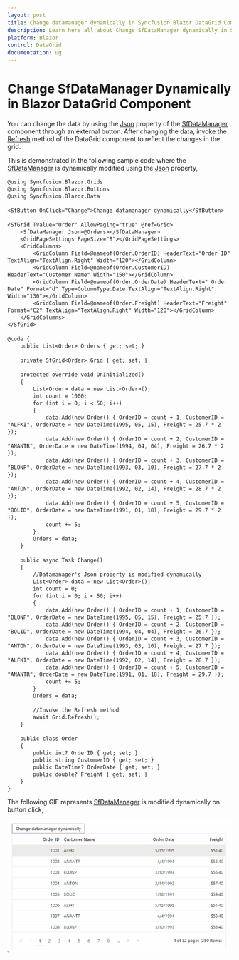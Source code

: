 ```yaml
---
layout: post
title: Change datamanager dynamically in Syncfusion Blazor DataGrid Component
description: Learn here all about Change SfDataManager dynamically in Syncfusion Blazor DataGrid component and more.
platform: Blazor
control: DataGrid
documentation: ug
---
```


# Change SfDataManager Dynamically in Blazor DataGrid Component

You can change the data by using the [Json](https://help.syncfusion.com/cr/blazor/Syncfusion.Blazor.DataManager.html#Syncfusion_Blazor_DataManager_Json) property of the [SfDataManager](https://help.syncfusion.com/cr/blazor/Syncfusion.Blazor.Data.SfDataManager.html) component through an external button. After changing the data, invoke the [Refresh](https://help.syncfusion.com/cr/blazor/Syncfusion.Blazor.Grids.SfGrid-1.html#Syncfusion_Blazor_Grids_SfGrid_1_Refresh) method of the DataGrid component to reflect the changes in the grid.

This is demonstrated in the following sample code where the [SfDataManager](https://help.syncfusion.com/cr/blazor/Syncfusion.Blazor.Data.SfDataManager.html) is dynamically modified using the [Json](https://help.syncfusion.com/cr/blazor/Syncfusion.Blazor.DataManager.html#Syncfusion_Blazor_DataManager_Json) property,

```cshtml
@using Syncfusion.Blazor.Grids
@using Syncfusion.Blazor.Buttons
@using Syncfusion.Blazor.Data

<SfButton OnClick="Change">Change datamanager dynamically</SfButton>

<SfGrid TValue="Order" AllowPaging="true" @ref=Grid>
    <SfDataManager Json=@Orders></SfDataManager>
    <GridPageSettings PageSize="8"></GridPageSettings>
    <GridColumns>
        <GridColumn Field=@nameof(Order.OrderID) HeaderText="Order ID" TextAlign="TextAlign.Right" Width="120"></GridColumn>
        <GridColumn Field=@nameof(Order.CustomerID) HeaderText="Customer Name" Width="150"></GridColumn>
        <GridColumn Field=@nameof(Order.OrderDate) HeaderText=" Order Date" Format="d" Type=ColumnType.Date TextAlign="TextAlign.Right" Width="130"></GridColumn>
        <GridColumn Field=@nameof(Order.Freight) HeaderText="Freight" Format="C2" TextAlign="TextAlign.Right" Width="120"></GridColumn>
    </GridColumns>
</SfGrid>

@code {
    public List<Order> Orders { get; set; }

    private SfGrid<Order> Grid { get; set; }

    protected override void OnInitialized()
    {
        List<Order> data = new List<Order>();
        int count = 1000;
        for (int i = 0; i < 50; i++)
        {
            data.Add(new Order() { OrderID = count + 1, CustomerID = "ALFKI", OrderDate = new DateTime(1995, 05, 15), Freight = 25.7 * 2 });
            data.Add(new Order() { OrderID = count + 2, CustomerID = "ANANTR", OrderDate = new DateTime(1994, 04, 04), Freight = 26.7 * 2 });
            data.Add(new Order() { OrderID = count + 3, CustomerID = "BLONP", OrderDate = new DateTime(1993, 03, 10), Freight = 27.7 * 2 });
            data.Add(new Order() { OrderID = count + 4, CustomerID = "ANTON", OrderDate = new DateTime(1992, 02, 14), Freight = 28.7 * 2 });
            data.Add(new Order() { OrderID = count + 5, CustomerID = "BOLID", OrderDate = new DateTime(1991, 01, 18), Freight = 29.7 * 2 });
            count += 5;
        }
        Orders = data;
    }

    public async Task Change()
    {
        //Datamanager's Json property is modified dynamically
        List<Order> data = new List<Order>();
        int count = 0;
        for (int i = 0; i < 50; i++)
        {
            data.Add(new Order() { OrderID = count + 1, CustomerID = "BLONP", OrderDate = new DateTime(1995, 05, 15), Freight = 25.7 });
            data.Add(new Order() { OrderID = count + 2, CustomerID = "BOLID", OrderDate = new DateTime(1994, 04, 04), Freight = 26.7 });
            data.Add(new Order() { OrderID = count + 3, CustomerID = "ANTON", OrderDate = new DateTime(1993, 03, 10), Freight = 27.7 });
            data.Add(new Order() { OrderID = count + 4, CustomerID = "ALFKI", OrderDate = new DateTime(1992, 02, 14), Freight = 28.7 });
            data.Add(new Order() { OrderID = count + 5, CustomerID = "ANANTR", OrderDate = new DateTime(1991, 01, 18), Freight = 29.7 });
            count += 5;
        }
        Orders = data;

        //Invoke the Refresh method
        await Grid.Refresh();
    }

    public class Order
    {
        public int? OrderID { get; set; }
        public string CustomerID { get; set; }
        public DateTime? OrderDate { get; set; }
        public double? Freight { get; set; }
    }
}
```

The following GIF represents [SfDataManager](https://help.syncfusion.com/cr/blazor/Syncfusion.Blazor.Data.SfDataManager.html) is modified dynamically on button click,

![Changing SfDataManager Dynamically in Blazor DataGrid](../images/blazor-datagrid-dynamic-datamanager.gif)
